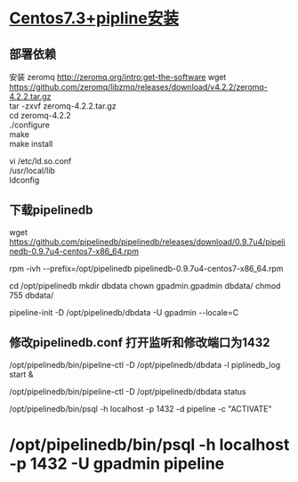 # [Centos7.3+pipline安装](http://note.youdao.com/noteshare?id=97f4abf3cb0c8a234fe574266c7b32d6&sub=312F1FE54481478DAEB9AC9CDB8D3E2F)

## 部署依赖
安装 zeromq
http://zeromq.org/intro:get-the-software
wget https://github.com/zeromq/libzmq/releases/download/v4.2.2/zeromq-4.2.2.tar.gz    
tar -zxvf zeromq-4.2.2.tar.gz      
cd zeromq-4.2.2     
./configure    
make    
make install    
    
vi /etc/ld.so.conf    
/usr/local/lib     
ldconfig   
 
## 下载pipelinedb 
wget https://github.com/pipelinedb/pipelinedb/releases/download/0.9.7u4/pipelinedb-0.9.7u4-centos7-x86_64.rpm

rpm -ivh --prefix=/opt/pipelinedb pipelinedb-0.9.7u4-centos7-x86_64.rpm

cd /opt/pipelinedb
mkdir dbdata
chown gpadmin.gpadmin dbdata/
chmod 755 dbdata/

pipeline-init -D /opt/pipelinedb/dbdata -U gpadmin --locale=C

## 修改pipelinedb.conf 打开监听和修改端口为1432
/opt/pipelinedb/bin/pipeline-ctl -D /opt/pipelinedb/dbdata -l piplinedb_log start &

/opt/pipelinedb/bin/pipeline-ctl -D /opt/pipelinedb/dbdata status

/opt/pipelinedb/bin/psql -h localhost -p 1432 -d pipeline -c "ACTIVATE" 

# /opt/pipelinedb/bin/psql -h localhost -p 1432 -U gpadmin pipeline
